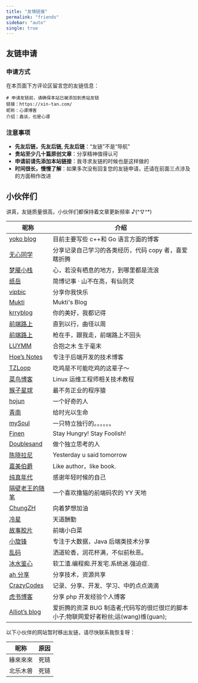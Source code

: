 ```yaml
---
title: "友情链接"
permalink: "friends"
sidebar: "auto"
single: true
---
```


## 友链申请

### 申请方式

在本页面下方评论区留言您的友链信息：

```
# 申请友链前，请确保本站已被添加到贵站友链
链接：https://xin-tan.com/
昵称：心谭博客
介绍：鑫谈，也是心谭
```

### 注意事项

- **先友后链，先友后链, 先友后链**：“友链”不是“导航”
- **贵站至少几十篇原创文章**：分享精神值得认可
- **申请前请先添加本站链接**：我寻求友链的时候也是这样做的
- **时间很长，慢慢了解**：如果多次没有回复您的友链申请，还请在前面三点涉及的方面稍作改进

## 小伙伴们

讲真，友链质量很高，小伙伴们都保持着文章更新频率 ♪\(^∇^\*\)

| 昵称                                             | 介绍                                                                                  |
| ------------------------------------------------ | ------------------------------------------------------------------------------------- |
| [yoko blog](https://pengrl.com)                  | 目前主要写些 c++和 Go 语言方面的博客                                                  |
| [无心同学](https://wuxin.netlify.com)            | 分享记录自己学习的各类经历，代码 copy 者，喜爱瞎折腾                                  |
| [梦魇小栈](https://blog.ihoey.com)               | 心，若没有栖息的地方，到哪里都是流浪                                                  |
| [纸岳](https://yizhiyue.me/)                     | 简博记事 · 山不在高，有仙则灵                                                         |
| [vipbic](https://www.vipbic.com/navigation.html) | 分享你我快乐                                                                          |
| [Mukti](https://feizhaojun.com)                  | Mukti's Blog                                                                          |
| [krryblog](https://ainyi.com)                    | 你的美好，我都记得                                                                    |
| [前端路上](https://www.zhxiong.com/)             | 直到以行，曲径以周                                                                    |
| [前端路上](https://refined-x.com)                | 枪在手，跟我走，前端路上不回头                                                        |
| [LUYMM](https://luymm.com)                       | 合抱之木 生于毫末                                                                     |
| [Hoe’s Notes](http://www.hoehub.com)             | 专注于后端开发的技术博客                                                              |
| [TZLoop](https://www.whereareyou.site/)          | 吃鸡是不可能吃鸡的这辈子～                                                            |
| [菜鸟博客](https://birdteam.net/)                | Linux 运维工程师相关技术教程                                                          |
| [猴子星球](https://mr-houzi.com)                 | 最不务正业的程序猿                                                                    |
| [hojun](https://www.hojun.cn/)                   | 一个好奇的人                                                                          |
| [青南](https://www.kingname.info)                | 给时光以生命                                                                          |
| [mySoul](https://www.iming.info/)                | 一只特立独行的。。。。。。                                                            |
| [Finen](https://www.finen.top/)                  | Stay Hungry! Stay Foolish!                                                            |
| [Doublesand](https://doublesand.github.io)       | 做个独立思考的人                                                                      |
| [陈晓拉尼](https://www.chenxiaolani.com/)        | Yesterday u said tomorrow                                                             |
| [嘉美伯爵](https://blog.gaozhe.top)              | Like author，like book.                                                               |
| [纯真年代](http://www.bblog.vip)                 | 感谢年轻时候的自己                                                                    |
| [隔壁老王的随笔](https://dojay.cn/)              | 一个喜欢撸猫的前端码农的 YY 天地                                                      |
| [ChungZH](https://chungzh.cn)                    | 向着梦想加油                                                                          |
| [冷星](https://lengxing.club/)                   | 天道酬勤                                                                              |
| [故事胶片](http://rooon.co/)                     | 前端小白菜                                                                            |
| [小旋锋](http://laijianfeng.org/)                | 专注于大数据，Java 后端类技术分享                                                     |
| [乱码](https://luan.ma/)                         | 洒道轮香，润花杯满，不似前秋恶。                                                      |
| [冰水鉴心](https://xq773939719.github.io/)       | 软工渣.编程痴.开发宅.系统迷.强迫症.                                                   |
| [ah 分享](https://ah.yxlblog.com/)               | 分享技术，资源共享                                                                    |
| [CrazyCodes](https://blog.fastrun.cn/)           | 记录、分享、开发、学习、中的点点滴滴                                                  |
| [虎书博客](http://www.tigerbook.cn/)             | 分享 php 开发经验个人博客                                                             |
| [Alliot’s blog](https://www.iots.vip)            | 爱折腾的资深 BUG 制造者;代码写的很烂很烂的脚本小子;物联网爱好者粉丝;运(wang)维(guan); |

以下小伙伴的网站暂时移出友链，请尽快联系我恢复呀：

| 昵称     | 原因 |
| -------- | ---- |
| 緣來來來 | 死链 |
| 北乐木兽 | 死链 |
